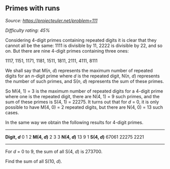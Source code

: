 Primes with runs
----------------

*Source: https://projecteuler.net/problem=111*


*Difficulty rating: 45%*

Considering 4-digit primes containing repeated digits it is clear that
they cannot all be the same: 1111 is divisible by 11, 2222 is divisible
by 22, and so on. But there are nine 4-digit primes containing three
ones:

1117, 1151, 1171, 1181, 1511, 1811, 2111, 4111, 8111

We shall say that M(*n*, *d*) represents the maximum number of repeated
digits for an *n*-digit prime where *d* is the repeated digit, N(*n*,
*d*) represents the number of such primes, and S(*n*, *d*) represents
the sum of these primes.

So M(4, 1) = 3 is the maximum number of repeated digits for a 4-digit
prime where one is the repeated digit, there are N(4, 1) = 9 such
primes, and the sum of these primes is S(4, 1) = 22275. It turns out
that for *d* = 0, it is only possible to have M(4, 0) = 2 repeated
digits, but there are N(4, 0) = 13 such cases.

In the same way we obtain the following results for 4-digit primes.

  ------------------ ------------------ ------------------ ------------------
  **Digit, *d***     0                  1                  2
  **M(4, *d*)**      2                  3                  3
  **N(4, *d*)**      13                 9                  1
  **S(4, *d*)**      67061              22275              2221
  ------------------ ------------------ ------------------ ------------------

For *d* = 0 to 9, the sum of all S(4, *d*) is 273700.

Find the sum of all S(10, *d*).
